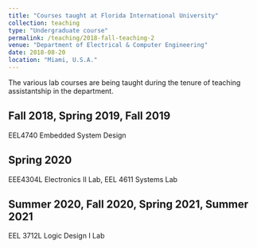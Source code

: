 ```yaml
---
title: "Courses taught at Florida International University"
collection: teaching
type: "Undergraduate course"
permalink: /teaching/2018-fall-teaching-2
venue: "Department of Electrical & Computer Engineering"
date: 2018-08-20
location: "Miami, U.S.A."
---
```


The various lab courses are being taught during the tenure of teaching assistantship in the department.

Fall 2018, Spring 2019, Fall 2019
------
EEL4740 Embedded System Design

Spring 2020
------
EEE4304L Electronics II Lab, EEL 4611 Systems Lab


Summer 2020, Fall 2020, Spring 2021, Summer 2021
------
EEL 3712L Logic Design I Lab